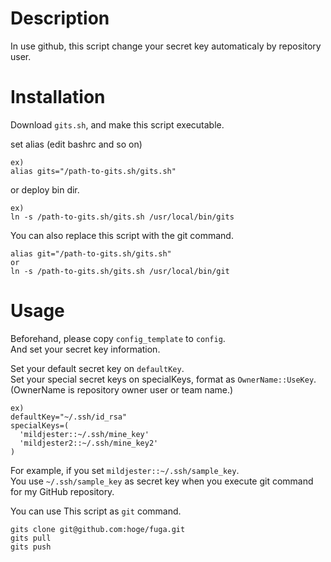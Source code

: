 # Description

In use github, this script change your secret key automaticaly by repository user.  

# Installation
Download `gits.sh`, and make this script executable.  

set alias (edit bashrc and so on)  
```
ex)
alias gits="/path-to-gits.sh/gits.sh"
```

or deploy bin dir.  
```
ex)
ln -s /path-to-gits.sh/gits.sh /usr/local/bin/gits
```

You can also replace this script with the git command.  
```
alias git="/path-to-gits.sh/gits.sh"
or
ln -s /path-to-gits.sh/gits.sh /usr/local/bin/git
```


# Usage
Beforehand, please copy `config_template` to `config`.  
And set your secret key information.  
  
Set your default secret key on `defaultKey`.  
Set your special secret keys on specialKeys, format as `OwnerName::UseKey`.  
(OwnerName is repository owner user or team name.)  
  
```
ex)
defaultKey="~/.ssh/id_rsa"
specialKeys=(
  'mildjester::~/.ssh/mine_key'
  'mildjester2::~/.ssh/mine_key2'
)
```
  
For example, if you set `mildjester::~/.ssh/sample_key`.  
You use `~/.ssh/sample_key` as secret key when you execute git command for my GitHub repository.  
  
You can use This script as `git` command.  
```
gits clone git@github.com:hoge/fuga.git
gits pull
gits push
```
